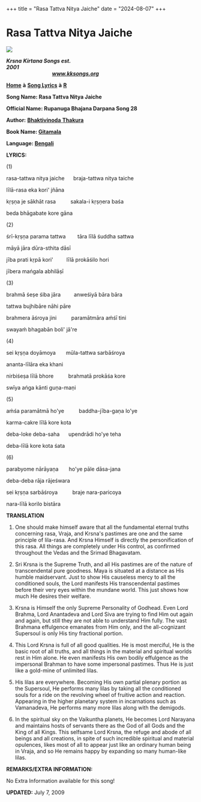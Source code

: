 +++
title = "Rasa Tattva Nitya Jaiche"
date = "2024-08-07"
+++

# Rasa Tattva Nitya Jaiche
**[![](http://kksongs.org/image_files/image002.jpg)](http://kksongs.org/)**

**_Krsna_** **_Kirtana Songs est. 2001_**                                                                                                                                                      **_www.kksongs.org_**

**[Home](http://kksongs.org/)** **à** **[Song Lyrics](http://kksongs.org/lyrics.html)** **à** **[R](http://kksongs.org/songs/song_r.html)**

**Song Name: Rasa Tattva Nitya Jaiche**

**Official Name: Rupanuga Bhajana Darpana Song 28**

**Author:** [**Bhaktivinoda** **Thakura**](http://kksongs.org/authors/list/bhaktivinoda.html)

**Book Name: [Gitamala](http://kksongs.org/authors/gitamala.html)**

**Language: [Bengali](http://kksongs.org/language/list/bengali.html)**

**LYRICS:**

(1)

rasa-tattwa nitya jaiche      braja-tattwa nitya taiche

līlā-rasa eka kori' jñāna

kṛṣṇa je sākhāt rasa          sakala-i kṛṣṇera baśa

beda bhāgabate kore gāna

(2)

śrī-kṛṣṇa parama tattwa        tāra līlā śuddha sattwa

māyā jāra dūra-sthita dāsī

jība prati kṛpā kori'         līlā prokāśilo hori

jībera mańgala abhilāṣī

(3)

brahmā śeṣe śiba jāra         anweśiyā bāra bāra

tattwa bujhibāre nāhi pāre

brahmera āśroya jini          paramātmāra aḿśī tini

swayaḿ bhagabān boli' jā're

(4)

sei kṛṣṇa doyāmoya       mūla-tattwa sarbāśroya

ananta-līlāra eka khani

nirbiśeṣa līlā bhore          brahmatā prokāśa kore

swīya ańga kānti guṇa-maṇi

(5)

aḿśa paramātmā ho'ye          baddha-jība-gaṇa lo'ye

karma-cakre līlā kore kota

deba-loke deba-saha      upendrādi ho'ye teha

deba-līlā kore kota śata

(6)

parabyome nārāyaṇa       ho'ye pāle dāsa-jana

deba-deba rāja rājeśwara

sei kṛṣṇa sarbāśroya          braje nara-paricoya

nara-līlā korilo bistāra

**TRANSLATION**

1) One should make himself aware that all the fundamental eternal truths concerning rasa, Vraja, and Krsna's pastimes are one and the same principle of lila-rasa. And Krsna Himself is directly the personification of this rasa. All things are completely under His control, as confirmed throughout the Vedas and the Srimad Bhagavatam.

2) Sri Krsna is the Supreme Truth, and all His pastimes are of the nature of transcendental pure goodness. Maya is situated at a distance as His humble maidservant. Just to show His causeless mercy to all the conditioned souls, the Lord manifests His transcendental pastimes before their very eyes within the mundane world. This just shows how much He desires their welfare.

3) Krsna is Himself the only Supreme Personality of Godhead. Even Lord Brahma, Lord Anantadeva and Lord Siva are trying to find Him out again and again, but still they are not able to understand Him fully. The vast Brahmana effulgence emanates from Him only, and the all-cognizant Supersoul is only His tiny fractional portion.

4) This Lord Krsna is full of all good qualities. He is most merciful, He is the basic root of all truths, and all things in the material and spiritual worlds rest in Him alone. He even manifests His own bodily effulgence as the impersonal Brahman to have some impersonal pastimes. Thus He is just like a gold-mine of unlimited lilas.

5) His lilas are everywhere. Becoming His own partial plenary portion as the Supersoul, He performs many lilas by taking all the conditioned souls for a ride on the revolving wheel of fruitive action and reaction. Appearing in the higher planetary system in incarnations such as Vamanadeva, He performs many more lilas along with the demigods.

6) In the spiritual sky on the Vaikuntha planets, He becomes Lord Narayana and maintains hosts of servants there as the God of all Gods and the King of all Kings. This selfsame Lord Krsna, the refuge and abode of all beings and all creations, in spite of such incredible spiritual and material opulences, likes most of all to appear just like an ordinary human being in Vraja, and so He remains happy by expanding so many human-like lilas.

**REMARKS/EXTRA INFORMATION:**

No Extra Information available for this song!

**UPDATED:** July 7, 2009